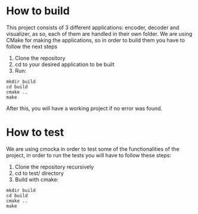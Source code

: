 # How to build
This project consists of 3 different applications: encoder, decoder and visualizer, as so, each of them are handled in their own folder.
We are using CMake for making the applications, so in order to build them you have to follow the next steps
1. Clone the repository
2. cd to your desired application to be built
3. Run:
```
mkdir build
cd build
cmake ..
make 
```

After this, you will have a working project if no error was found.

# How to test
We are using cmocka in order to test some of the functionalities of the project, in order to run the tests you will have to follow these steps:
1. Clone the repository recursively
2. cd to test/ directory
3. Build with cmake:
```
mkdir build
cd build
cmake ..
make
```

